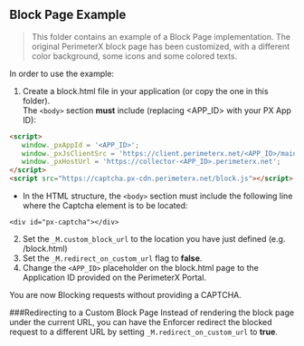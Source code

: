 Block Page Example 
-----------------
> This folder contains an example of a Block Page implementation. The original PerimeterX block page has been customized, with a different color background, some icons and some colored texts.

In order to use the example:

1. Create a block.html file in your application (or copy the one in this folder).   
 The `<body>` section **must** include (replacing <APP_ID> with your  PX App ID):

 ```html
<script>
    window._pxAppId = '<APP_ID>';
    window._pxJsClientSrc = 'https://client.perimeterx.net/<APP_ID>/main.min.js';
    window._pxHostUrl = 'https://collector-<APP_ID>.perimeterx.net';
 </script>
 <script src="https://captcha.px-cdn.perimeterx.net/block.js"></script>
```
 * In the HTML structure, the `<body>` section must include the following line where the Captcha element is to be located:

 ```
 <div id="px-captcha"></div>
 ```

2. Set the `_M.custom_block_url` to the location you have just defined (e.g. /block.html)
5. Set the `_M.redirect_on_custom_url` flag to **false**.
6. Change the `<APP_ID>` placeholder on the block.html page to the Application ID provided on the PerimeterX Portal.

You are now Blocking requests without providing a CAPTCHA.

###Redirecting to a Custom Block Page
Instead of rendering the block page under the current URL, you can have the Enforcer redirect the blocked request to a different URL by setting `_M.redirect_on_custom_url` to **true**.

